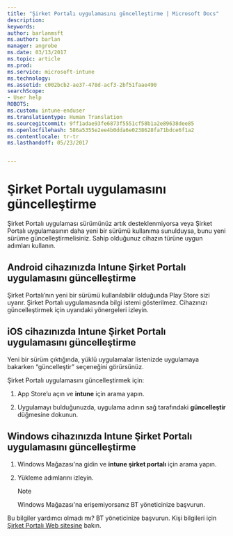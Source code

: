 ```yaml
---
title: "Şirket Portalı uygulamasını güncelleştirme | Microsoft Docs"
description: 
keywords: 
author: barlanmsft
ms.author: barlan
manager: angrobe
ms.date: 03/13/2017
ms.topic: article
ms.prod: 
ms.service: microsoft-intune
ms.technology: 
ms.assetid: c002bcb2-ae37-478d-acf3-2bf51faae490
searchScope:
- User help
ROBOTS: 
ms.custom: intune-enduser
ms.translationtype: Human Translation
ms.sourcegitcommit: 9ff1adae93fe6873f5551cf58b1a2e89638dee85
ms.openlocfilehash: 586a5355e2ee4b0dda6e0238628fa71bdce6f1a2
ms.contentlocale: tr-tr
ms.lasthandoff: 05/23/2017


---
```


# <a name="how-to-update-the-company-portal-app"></a>Şirket Portalı uygulamasını güncelleştirme

Şirket Portalı uygulaması sürümünüz artık desteklenmiyorsa veya Şirket Portalı uygulamasının daha yeni bir sürümü kullanıma sunulduysa, bunu yeni sürüme güncelleştirmelisiniz. Sahip olduğunuz cihazın türüne uygun adımları kullanın.

## <a name="update-the-intune-company-portal-app-on-your-android-device"></a>Android cihazınızda Intune Şirket Portalı uygulamasını güncelleştirme

Şirket Portalı’nın yeni bir sürümü kullanılabilir olduğunda Play Store sizi uyarır. Şirket Portalı uygulamasında bilgi istemi gösterilmez. Cihazınızı güncelleştirmek için uyarıdaki yönergeleri izleyin.

## <a name="update-the-intune-company-portal-app-on-your-ios-device"></a>iOS cihazınızda Intune Şirket Portalı uygulamasını güncelleştirme

Yeni bir sürüm çıktığında, yüklü uygulamalar listenizde uygulamaya bakarken “güncelleştir” seçeneğini görürsünüz.  

Şirket Portalı uygulamasını güncelleştirmek için:

1. App Store’u açın ve **intune** için arama yapın.

2. Uygulamayı bulduğunuzda, uygulama adının sağ tarafındaki **güncelleştir** düğmesine dokunun.

## <a name="update-the-intune-company-portal-app-on-your-windows-device"></a>Windows cihazınızda Intune Şirket Portalı uygulamasını güncelleştirme

1.  Windows Mağazası'na gidin ve **intune şirket portalı** için arama yapın.

2.  Yükleme adımlarını izleyin.

    > [!NOTE]
    > Windows Mağazası'na erişemiyorsanız BT yöneticinize başvurun.


Bu bilgiler yardımcı olmadı mı? BT yöneticinize başvurun. Kişi bilgileri için [Şirket Portalı Web sitesine](http://portal.manage.microsoft.com) bakın.

